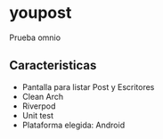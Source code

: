 # youpost

Prueba omnio

## Caracteristicas

- Pantalla para listar Post y Escritores
- Clean Arch
- Riverpod
- Unit test
- Plataforma elegida: Android
